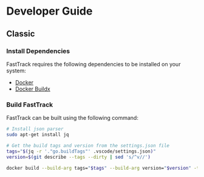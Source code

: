 # Developer Guide

## Classic

### Install Dependencies

FastTrack requires the following dependencies to be installed on your system:

- [Docker](https://docs.docker.com/get-docker/)
- [Docker Buildx](https://docs.docker.com/buildx/working-with-buildx/)

### Build FastTrack

FastTrack can be built using the following command:

```bash
# Install json parser
sudo apt-get install jq

# Get the build tags and version from the settings.json file
tags="$(jq -r '."go.buildTags"' .vscode/settings.json)"
version=$(git describe --tags --dirty | sed 's/^v//')

docker build --build-arg tags="$tags" --build-arg version="$version" -t fasttrack .
```